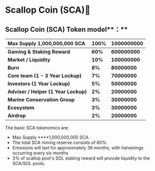 # Scallop Coin \(SCA\)🔮

## **Scallop Coin \(SCA\)** Token model**：** 

| Max Supply **1,000,000,000 SCA** | **100%** | **1000000000** |
| :--- | :--- | :--- |
| **Gaming & Staking Reward** | **60%** | **600000000** |
| **Market / Liquidity** | **10%** | **100000000** |
| **Burn** | **8%** | **80000000** |
| **Core team  \(1 - 3 Year Lockup\)** | **7%** | **70000000** |
| **Investors \(1 Year Lockup\)** | **5%** | **50000000** |
| **Adviser / Helper  \(1 Year Lockup\)** | **2%** | **20000000** |
| **Marine Conservation Group** | **3%** | **30000000** |
| **Ecosystem** | **3%** | **30000000** |
| **Airdrop** | **2%** | **20000000** |



The basic SCA tokenomics are:

* Max Supply ****1,000,000,000 SCA.
* The total SCA mining reserve consists of 60%.
* Emissions will last for approximately 36 months, with halvenings occurring every six months
* 3% of scallop pool's SOL staking reward will provide liquidity to the SCA/SOL pools.



#### 

